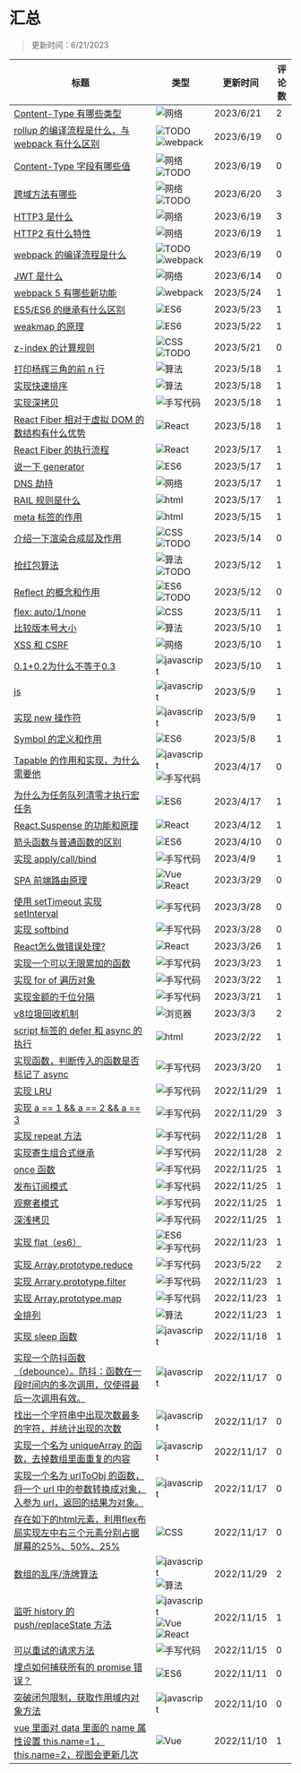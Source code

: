 # 汇总

> 更新时间：6/21/2023

|标题|类型|更新时间|评论数|
|---|---|---|---|
|[Content-Type 有哪些类型](https://github.com/mortal-cultivation-biography/daydayup/issues/72)|![网络](https://img.shields.io/badge/-网络-006b75)|2023/6/21|2|
|[rollup 的编译流程是什么，与 webpack 有什么区别](https://github.com/mortal-cultivation-biography/daydayup/issues/71)|![TODO](https://img.shields.io/badge/-TODO-006b75) ![webpack](https://img.shields.io/badge/-webpack-1d76db)|2023/6/19|0|
|[Content-Type 字段有哪些值](https://github.com/mortal-cultivation-biography/daydayup/issues/70)|![网络](https://img.shields.io/badge/-网络-006b75) ![TODO](https://img.shields.io/badge/-TODO-006b75)|2023/6/19|0|
|[跨域方法有哪些](https://github.com/mortal-cultivation-biography/daydayup/issues/69)|![网络](https://img.shields.io/badge/-网络-006b75) ![TODO](https://img.shields.io/badge/-TODO-006b75)|2023/6/20|3|
|[HTTP3 是什么](https://github.com/mortal-cultivation-biography/daydayup/issues/68)|![网络](https://img.shields.io/badge/-网络-006b75)|2023/6/19|3|
|[HTTP2 有什么特性](https://github.com/mortal-cultivation-biography/daydayup/issues/67)|![网络](https://img.shields.io/badge/-网络-006b75)|2023/6/19|1|
|[webpack 的编译流程是什么](https://github.com/mortal-cultivation-biography/daydayup/issues/66)|![TODO](https://img.shields.io/badge/-TODO-006b75) ![webpack](https://img.shields.io/badge/-webpack-1d76db)|2023/6/19|0|
|[JWT 是什么](https://github.com/mortal-cultivation-biography/daydayup/issues/65)|![网络](https://img.shields.io/badge/-网络-006b75)|2023/6/14|0|
|[webpack 5 有哪些新功能](https://github.com/mortal-cultivation-biography/daydayup/issues/64)|![webpack](https://img.shields.io/badge/-webpack-1d76db)|2023/5/24|1|
|[ES5/ES6 的继承有什么区别](https://github.com/mortal-cultivation-biography/daydayup/issues/63)|![ES6](https://img.shields.io/badge/-ES6-B3FDB9)|2023/5/23|1|
|[weakmap 的原理](https://github.com/mortal-cultivation-biography/daydayup/issues/62)|![ES6](https://img.shields.io/badge/-ES6-B3FDB9)|2023/5/22|1|
|[z-index 的计算规则](https://github.com/mortal-cultivation-biography/daydayup/issues/61)|![CSS](https://img.shields.io/badge/-CSS-0D7622) ![TODO](https://img.shields.io/badge/-TODO-006b75)|2023/5/21|0|
|[打印杨辉三角的前 n 行](https://github.com/mortal-cultivation-biography/daydayup/issues/60)|![算法](https://img.shields.io/badge/-算法-8ED85A)|2023/5/18|1|
|[实现快速排序](https://github.com/mortal-cultivation-biography/daydayup/issues/59)|![算法](https://img.shields.io/badge/-算法-8ED85A)|2023/5/18|1|
|[实现深拷贝](https://github.com/mortal-cultivation-biography/daydayup/issues/58)|![手写代码](https://img.shields.io/badge/-手写代码-7D2F45)|2023/5/18|1|
|[React Fiber 相对于虚拟 DOM 的数结构有什么优势](https://github.com/mortal-cultivation-biography/daydayup/issues/57)|![React](https://img.shields.io/badge/-React-02FCFB)|2023/5/18|1|
|[React Fiber 的执行流程](https://github.com/mortal-cultivation-biography/daydayup/issues/56)|![React](https://img.shields.io/badge/-React-02FCFB)|2023/5/17|1|
|[说一下 generator](https://github.com/mortal-cultivation-biography/daydayup/issues/55)|![ES6](https://img.shields.io/badge/-ES6-B3FDB9)|2023/5/17|1|
|[DNS 劫持](https://github.com/mortal-cultivation-biography/daydayup/issues/54)|![网络](https://img.shields.io/badge/-网络-006b75)|2023/5/17|1|
|[RAIL 规则是什么](https://github.com/mortal-cultivation-biography/daydayup/issues/53)|![html](https://img.shields.io/badge/-html-585A7D)|2023/5/17|1|
|[meta 标签的作用](https://github.com/mortal-cultivation-biography/daydayup/issues/52)|![html](https://img.shields.io/badge/-html-585A7D)|2023/5/15|1|
|[介绍一下渲染合成层及作用](https://github.com/mortal-cultivation-biography/daydayup/issues/51)|![CSS](https://img.shields.io/badge/-CSS-0D7622) ![TODO](https://img.shields.io/badge/-TODO-006b75)|2023/5/14|0|
|[抢红包算法](https://github.com/mortal-cultivation-biography/daydayup/issues/50)|![算法](https://img.shields.io/badge/-算法-8ED85A) ![TODO](https://img.shields.io/badge/-TODO-006b75)|2023/5/12|1|
|[Reflect 的概念和作用](https://github.com/mortal-cultivation-biography/daydayup/issues/49)|![ES6](https://img.shields.io/badge/-ES6-B3FDB9) ![TODO](https://img.shields.io/badge/-TODO-006b75)|2023/5/12|0|
|[flex: auto/1/none ](https://github.com/mortal-cultivation-biography/daydayup/issues/48)|![CSS](https://img.shields.io/badge/-CSS-0D7622)|2023/5/11|1|
|[比较版本号大小](https://github.com/mortal-cultivation-biography/daydayup/issues/47)|![算法](https://img.shields.io/badge/-算法-8ED85A)|2023/5/10|1|
|[XSS 和 CSRF](https://github.com/mortal-cultivation-biography/daydayup/issues/46)|![网络](https://img.shields.io/badge/-网络-006b75)|2023/5/10|1|
|[0.1+0.2为什么不等于0.3](https://github.com/mortal-cultivation-biography/daydayup/issues/45)|![javascript](https://img.shields.io/badge/-javascript-bfdadc)|2023/5/10|1|
|[js](https://github.com/mortal-cultivation-biography/daydayup/issues/44)|![javascript](https://img.shields.io/badge/-javascript-bfdadc)|2023/5/9|1|
|[实现 new 操作符](https://github.com/mortal-cultivation-biography/daydayup/issues/43)|![javascript](https://img.shields.io/badge/-javascript-bfdadc)|2023/5/9|1|
|[Symbol 的定义和作用](https://github.com/mortal-cultivation-biography/daydayup/issues/42)|![ES6](https://img.shields.io/badge/-ES6-B3FDB9)|2023/5/8|1|
|[Tapable 的作用和实现，为什么需要他](https://github.com/mortal-cultivation-biography/daydayup/issues/41)|![javascript](https://img.shields.io/badge/-javascript-bfdadc) ![手写代码](https://img.shields.io/badge/-手写代码-7D2F45)|2023/4/17|0|
|[为什么为任务队列清零才执行宏任务](https://github.com/mortal-cultivation-biography/daydayup/issues/40)|![ES6](https://img.shields.io/badge/-ES6-B3FDB9)|2023/4/17|1|
|[React.Suspense 的功能和原理](https://github.com/mortal-cultivation-biography/daydayup/issues/39)|![React](https://img.shields.io/badge/-React-02FCFB)|2023/4/12|1|
|[箭头函数与普通函数的区别](https://github.com/mortal-cultivation-biography/daydayup/issues/38)|![ES6](https://img.shields.io/badge/-ES6-B3FDB9)|2023/4/10|0|
|[实现 apply/call/bind](https://github.com/mortal-cultivation-biography/daydayup/issues/37)|![手写代码](https://img.shields.io/badge/-手写代码-7D2F45)|2023/4/9|1|
|[SPA 前端路由原理](https://github.com/mortal-cultivation-biography/daydayup/issues/36)|![Vue](https://img.shields.io/badge/-Vue-0E8A16) ![React](https://img.shields.io/badge/-React-02FCFB)|2023/3/29|0|
|[使用 setTimeout 实现 setInterval](https://github.com/mortal-cultivation-biography/daydayup/issues/35)|![手写代码](https://img.shields.io/badge/-手写代码-7D2F45)|2023/3/28|0|
|[实现 softbind](https://github.com/mortal-cultivation-biography/daydayup/issues/34)|![手写代码](https://img.shields.io/badge/-手写代码-7D2F45)|2023/3/28|0|
|[React怎么做错误处理?](https://github.com/mortal-cultivation-biography/daydayup/issues/33)|![React](https://img.shields.io/badge/-React-02FCFB)|2023/3/26|1|
|[实现一个可以无限累加的函数](https://github.com/mortal-cultivation-biography/daydayup/issues/32)|![手写代码](https://img.shields.io/badge/-手写代码-7D2F45)|2023/3/23|1|
|[实现 for of 遍历对象](https://github.com/mortal-cultivation-biography/daydayup/issues/31)|![手写代码](https://img.shields.io/badge/-手写代码-7D2F45)|2023/3/22|1|
|[实现金额的千位分隔](https://github.com/mortal-cultivation-biography/daydayup/issues/30)|![手写代码](https://img.shields.io/badge/-手写代码-7D2F45)|2023/3/21|1|
|[v8垃圾回收机制](https://github.com/mortal-cultivation-biography/daydayup/issues/29)|![浏览器](https://img.shields.io/badge/-浏览器-B22B02)|2023/3/3|2|
|[script 标签的 defer 和 async 的执行](https://github.com/mortal-cultivation-biography/daydayup/issues/28)|![html](https://img.shields.io/badge/-html-585A7D)|2023/2/22|1|
|[实现函数，判断传入的函数是否标记了 async](https://github.com/mortal-cultivation-biography/daydayup/issues/27)|![手写代码](https://img.shields.io/badge/-手写代码-7D2F45)|2023/3/20|1|
|[实现 LRU](https://github.com/mortal-cultivation-biography/daydayup/issues/26)|![手写代码](https://img.shields.io/badge/-手写代码-7D2F45)|2022/11/29|1|
|[实现 a == 1 && a == 2 && a == 3](https://github.com/mortal-cultivation-biography/daydayup/issues/25)|![手写代码](https://img.shields.io/badge/-手写代码-7D2F45)|2022/11/29|3|
|[实现 repeat 方法](https://github.com/mortal-cultivation-biography/daydayup/issues/24)|![手写代码](https://img.shields.io/badge/-手写代码-7D2F45)|2022/11/28|1|
|[实现寄生组合式继承](https://github.com/mortal-cultivation-biography/daydayup/issues/23)|![手写代码](https://img.shields.io/badge/-手写代码-7D2F45)|2022/11/28|2|
|[once 函数](https://github.com/mortal-cultivation-biography/daydayup/issues/22)|![手写代码](https://img.shields.io/badge/-手写代码-7D2F45)|2022/11/25|1|
|[发布订阅模式](https://github.com/mortal-cultivation-biography/daydayup/issues/21)|![手写代码](https://img.shields.io/badge/-手写代码-7D2F45)|2022/11/25|1|
|[观察者模式](https://github.com/mortal-cultivation-biography/daydayup/issues/20)|![手写代码](https://img.shields.io/badge/-手写代码-7D2F45)|2022/11/25|1|
|[深浅拷贝](https://github.com/mortal-cultivation-biography/daydayup/issues/19)|![手写代码](https://img.shields.io/badge/-手写代码-7D2F45)|2022/11/25|1|
|[实现 flat（es6）](https://github.com/mortal-cultivation-biography/daydayup/issues/18)|![ES6](https://img.shields.io/badge/-ES6-B3FDB9) ![手写代码](https://img.shields.io/badge/-手写代码-7D2F45)|2022/11/23|1|
|[实现 Array.prototype.reduce](https://github.com/mortal-cultivation-biography/daydayup/issues/17)|![手写代码](https://img.shields.io/badge/-手写代码-7D2F45)|2023/5/22|2|
|[实现 Arrary.prototype.filter](https://github.com/mortal-cultivation-biography/daydayup/issues/16)|![手写代码](https://img.shields.io/badge/-手写代码-7D2F45)|2022/11/23|1|
|[实现 Array.prototype.map](https://github.com/mortal-cultivation-biography/daydayup/issues/15)|![手写代码](https://img.shields.io/badge/-手写代码-7D2F45)|2022/11/23|1|
|[全排列](https://github.com/mortal-cultivation-biography/daydayup/issues/14)|![算法](https://img.shields.io/badge/-算法-8ED85A)|2022/11/23|1|
|[实现 sleep 函数](https://github.com/mortal-cultivation-biography/daydayup/issues/13)|![javascript](https://img.shields.io/badge/-javascript-bfdadc)|2022/11/18|1|
|[实现一个防抖函数（debounce）。防抖：函数在一段时间内的多次调用，仅使得最后一次调用有效。](https://github.com/mortal-cultivation-biography/daydayup/issues/12)|![javascript](https://img.shields.io/badge/-javascript-bfdadc)|2022/11/17|0|
|[ 找出一个字符串中出现次数最多的字符，并统计出现的次数](https://github.com/mortal-cultivation-biography/daydayup/issues/11)|![javascript](https://img.shields.io/badge/-javascript-bfdadc)|2022/11/17|0|
|[实现一个名为 uniqueArray 的函数，去掉数组里面重复的内容](https://github.com/mortal-cultivation-biography/daydayup/issues/10)|![javascript](https://img.shields.io/badge/-javascript-bfdadc)|2022/11/17|0|
|[实现一个名为 urlToObj 的函数，将一个 url 中的参数转换成对象，入参为 url，返回的结果为对象。](https://github.com/mortal-cultivation-biography/daydayup/issues/9)|![javascript](https://img.shields.io/badge/-javascript-bfdadc)|2022/11/17|0|
|[存在如下的html元素，利用flex布局实现左中右三个元素分别占据屏幕的25%、50%、25%](https://github.com/mortal-cultivation-biography/daydayup/issues/8)|![CSS](https://img.shields.io/badge/-CSS-0D7622)|2022/11/17|0|
|[数组的乱序/洗牌算法](https://github.com/mortal-cultivation-biography/daydayup/issues/7)|![javascript](https://img.shields.io/badge/-javascript-bfdadc) ![算法](https://img.shields.io/badge/-算法-8ED85A)|2022/11/29|2|
|[监听 history 的 push/replaceState 方法](https://github.com/mortal-cultivation-biography/daydayup/issues/6)|![javascript](https://img.shields.io/badge/-javascript-bfdadc) ![Vue](https://img.shields.io/badge/-Vue-0E8A16) ![React](https://img.shields.io/badge/-React-02FCFB)|2022/11/15|1|
|[可以重试的请求方法](https://github.com/mortal-cultivation-biography/daydayup/issues/5)|![手写代码](https://img.shields.io/badge/-手写代码-7D2F45)|2022/11/15|0|
|[埋点如何捕获所有的 promise 错误？](https://github.com/mortal-cultivation-biography/daydayup/issues/4)|![ES6](https://img.shields.io/badge/-ES6-B3FDB9)|2022/11/11|0|
|[突破闭包限制，获取作用域内对象方法](https://github.com/mortal-cultivation-biography/daydayup/issues/3)|![javascript](https://img.shields.io/badge/-javascript-bfdadc)|2022/11/10|0|
|[vue 里面对 data 里面的 name 属性设置 this.name=1，this.name=2，视图会更新几次](https://github.com/mortal-cultivation-biography/daydayup/issues/2)|![Vue](https://img.shields.io/badge/-Vue-0E8A16)|2022/11/10|1|